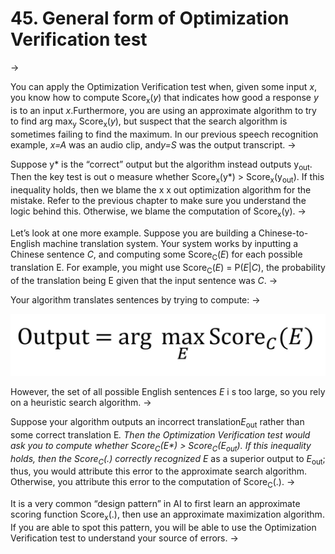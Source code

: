 # 45. General form of Optimization Verification test
->


You can apply the Optimization Verification test when, given some input ​*x​*, you know how to compute Score​<sub>x</sub>​(*y​*) that indicates how good a response ​*y​* is to an input ​*x*.​ Furthermore, you are using an approximate algorithm to try to find arg max​<sub>y</sub>​ Score​<sub>x</sub>​(*y​*), but suspect that the search algorithm is sometimes failing to find the maximum. In our previous speech recognition example, ​*x=A​* was an audio clip, and ​*y=S​* was the output transcript.
->


Suppose y* is the “correct” output but the algorithm instead outputs y​<sub>out</sub>​. Then the key test is out​ o measure whether Score​<sub>x</sub>​(y*) > Score​<sub>x</sub>​(y​<sub>out</sub>). If this inequality holds, then we blame the x​ x​ out​ optimization algorithm for the mistake. Refer to the previous chapter to make sure you understand the logic behind this. Otherwise, we blame the computation of Score​<sub>x</sub>​(y).
->

Let’s look at one more example. Suppose you are building a Chinese-to-English machine
translation system. Your system works by inputting a Chinese sentence ​*C*,​ and computing
some Score​<sub>C</sub>​(​*E*)​ for each possible translation ​E.​ For example, you might use Score​<sub>C</sub>​(​*E*)​ = P(*E*|*C*), the probability of the translation being E given that the input sentence was ​*C*.
->

Your algorithm translates sentences by trying to compute:
->

![img](../imgs/C45_01.png)

However, the set of all possible English sentences ​*E* i​ s too large, so you rely on a heuristic search algorithm.
->

Suppose your algorithm outputs an incorrect translation ​*E​*<sub>out</sub>​ rather than some correct translation ​E​*. Then the Optimization Verification test would ask you to compute whether Score​<sub>C</sub>​(*E**) > Score​<sub>C</sub>​(*E*<sub>out</sub>). If this inequality holds, then the Score​<sub>C</sub>​(.) correctly recognized E* as a superior output to *E​*<sub>out</sub>​; thus, you would attribute this error to the approximate search algorithm. Otherwise, you attribute this error to the computation of Score​<sub>C</sub>​(.).
->

It is a very common “design pattern” in AI to first learn an approximate scoring function
Score​<sub>x</sub>​(.), then use an approximate maximization algorithm. If you are able to spot this pattern, you will be able to use the Optimization Verification test to understand your source of errors.
->